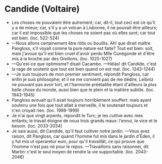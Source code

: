 # Candide (Voltaire)
* Les choses ne pouvaient être autrement; car, dit-il, tout ceci est ce qu'il y a de mieux; car, s'il y a un volcan à Lisbonne, il ne pouvait être ailleurs; car il est impossible que les choses ne soient pas où elles sont; car tout est bien. (loc. 522-524)
* —Nous allons certainement être rôtis ou bouillis. Ah! que dirait maître Pangloss, s'il voyait comme la pure nature est faite? Tout est bien: soit, mais j'avoue qu'il est bien cruel d'avoir perdu Mlle Cunégonde et d'être mis à la broche par des Oreillons. (loc. 1025-1027)
* —Qu'est-ce que optimisme? disait Cacambo. —Hélas! dit Candide, c'est la rage de soutenir que tout est bien quand on est mal. (loc. 1243-1244)
* —Je suis toujours de mon premier sentiment, répondit Pangloss, car enfin je suis philosophe; et il ne me convient pas de me dédire, Leibniz ne pouvant pas avoir tort, et l'harmonie préétablie étant d'ailleurs la plus belle chose du monde, aussi bien que le plein et la matière subtile. (loc. 1943-1945)
* Pangloss avouait qu'il avait toujours horriblement souffert: mais ayant soutenu une fois que tout allait à merveille, il le soutenait toujours et n'en croyait rien. (loc. 1998-1999)
* Je n'ai que vingt arpents, répondit le Turc; je les cultive avec mes enfants; le travail éloigne de nous trois grands maux: l'ennui, le vice et le besoin. (loc. 2033-2034)
* Je sais aussi, dit Candide, qu'il faut cultiver notre jardin. —Vous avez raison, dit Pangloss, car quand l'homme fut mis dans le jardin d'Éden, il y fut mis ut operaretur eum, pour qu'il travaillât, ce qui prouve que l'homme n'est pas né pour le repos. —Travaillons sans raisonner, dit Martin: c'est le seul moyen de rendre la vie supportable. (loc. 2043-2046)